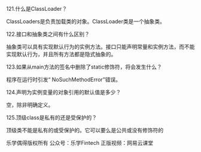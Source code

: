 121.什么是ClassLoader？

ClassLoaders是负责加载类的对象。ClassLoader类是一个抽象类。



122.接口和抽象类之间有什么区别？

抽象类可以具有实现默认行为的实例方法。接口只能声明常量和实例方法，而不能实现默认行为，并且所有方法都是隐式抽象的。



123.如果从main方法的签名中删除了static修饰符，将会发生什么？

程序在运行时引发“ NoSuchMethodError”错误。



124.声明为实例变量的对象引用的默认值是多少？

空，除非明确定义。



125.顶级class是私有的还是受保护的？

顶级类不能是私有的或受保护的。它可以要么是公共或没有修饰符的



乐学偶得版权所有 公众号：乐学Fintech 正版视频：网易云课堂
